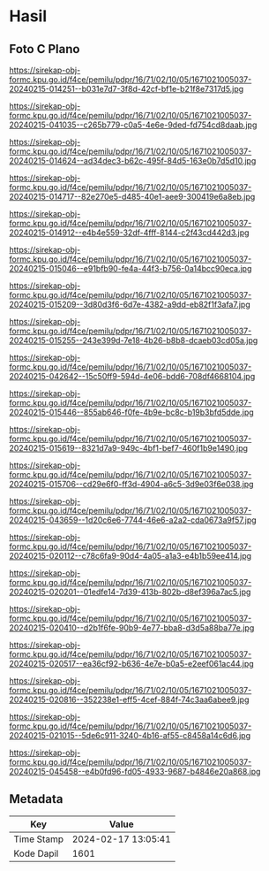 # Hasil

## Foto C Plano

https://sirekap-obj-formc.kpu.go.id/f4ce/pemilu/pdpr/16/71/02/10/05/1671021005037-20240215-014251--b031e7d7-3f8d-42cf-bf1e-b21f8e7317d5.jpg

https://sirekap-obj-formc.kpu.go.id/f4ce/pemilu/pdpr/16/71/02/10/05/1671021005037-20240215-041035--c265b779-c0a5-4e6e-9ded-fd754cd8daab.jpg

https://sirekap-obj-formc.kpu.go.id/f4ce/pemilu/pdpr/16/71/02/10/05/1671021005037-20240215-014624--ad34dec3-b62c-495f-84d5-163e0b7d5d10.jpg

https://sirekap-obj-formc.kpu.go.id/f4ce/pemilu/pdpr/16/71/02/10/05/1671021005037-20240215-014717--82e270e5-d485-40e1-aee9-300419e6a8eb.jpg

https://sirekap-obj-formc.kpu.go.id/f4ce/pemilu/pdpr/16/71/02/10/05/1671021005037-20240215-014912--e4b4e559-32df-4fff-8144-c2f43cd442d3.jpg

https://sirekap-obj-formc.kpu.go.id/f4ce/pemilu/pdpr/16/71/02/10/05/1671021005037-20240215-015046--e91bfb90-fe4a-44f3-b756-0a14bcc90eca.jpg

https://sirekap-obj-formc.kpu.go.id/f4ce/pemilu/pdpr/16/71/02/10/05/1671021005037-20240215-015209--3d80d3f6-6d7e-4382-a9dd-eb82f1f3afa7.jpg

https://sirekap-obj-formc.kpu.go.id/f4ce/pemilu/pdpr/16/71/02/10/05/1671021005037-20240215-015255--243e399d-7e18-4b26-b8b8-dcaeb03cd05a.jpg

https://sirekap-obj-formc.kpu.go.id/f4ce/pemilu/pdpr/16/71/02/10/05/1671021005037-20240215-042642--15c50ff9-594d-4e06-bdd6-708df4668104.jpg

https://sirekap-obj-formc.kpu.go.id/f4ce/pemilu/pdpr/16/71/02/10/05/1671021005037-20240215-015446--855ab646-f0fe-4b9e-bc8c-b19b3bfd5dde.jpg

https://sirekap-obj-formc.kpu.go.id/f4ce/pemilu/pdpr/16/71/02/10/05/1671021005037-20240215-015619--8321d7a9-949c-4bf1-bef7-460f1b9e1490.jpg

https://sirekap-obj-formc.kpu.go.id/f4ce/pemilu/pdpr/16/71/02/10/05/1671021005037-20240215-015706--cd29e6f0-ff3d-4904-a6c5-3d9e03f6e038.jpg

https://sirekap-obj-formc.kpu.go.id/f4ce/pemilu/pdpr/16/71/02/10/05/1671021005037-20240215-043659--1d20c6e6-7744-46e6-a2a2-cda0673a9f57.jpg

https://sirekap-obj-formc.kpu.go.id/f4ce/pemilu/pdpr/16/71/02/10/05/1671021005037-20240215-020112--c78c6fa9-90d4-4a05-a1a3-e4b1b59ee414.jpg

https://sirekap-obj-formc.kpu.go.id/f4ce/pemilu/pdpr/16/71/02/10/05/1671021005037-20240215-020201--01edfe14-7d39-413b-802b-d8ef396a7ac5.jpg

https://sirekap-obj-formc.kpu.go.id/f4ce/pemilu/pdpr/16/71/02/10/05/1671021005037-20240215-020410--d2b1f6fe-90b9-4e77-bba8-d3d5a88ba77e.jpg

https://sirekap-obj-formc.kpu.go.id/f4ce/pemilu/pdpr/16/71/02/10/05/1671021005037-20240215-020517--ea36cf92-b636-4e7e-b0a5-e2eef061ac44.jpg

https://sirekap-obj-formc.kpu.go.id/f4ce/pemilu/pdpr/16/71/02/10/05/1671021005037-20240215-020816--352238e1-eff5-4cef-884f-74c3aa6abee9.jpg

https://sirekap-obj-formc.kpu.go.id/f4ce/pemilu/pdpr/16/71/02/10/05/1671021005037-20240215-021015--5de6c911-3240-4b16-af55-c8458a14c6d6.jpg

https://sirekap-obj-formc.kpu.go.id/f4ce/pemilu/pdpr/16/71/02/10/05/1671021005037-20240215-045458--e4b0fd96-fd05-4933-9687-b4846e20a868.jpg


## Metadata

| Key        | Value               |
| ---------- | ------------------- |
| Time Stamp | 2024-02-17 13:05:41 |
| Kode Dapil | 1601                |



